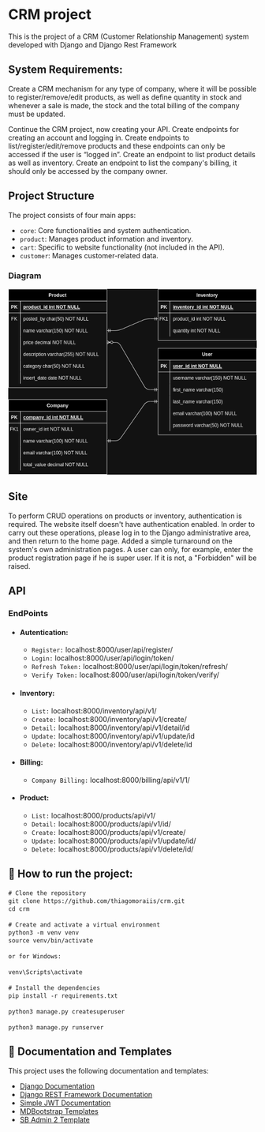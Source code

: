 # CRM project

This is the project of a CRM (Customer Relationship Management) system developed with Django and Django Rest Framework

## System Requirements:

Create a CRM mechanism for any type of company, where it will be possible to register/remove/edit products, as well as define quantity in stock and whenever a sale is made, the stock and the total billing of the company must be updated.

Continue the CRM project, now creating your API. Create endpoints for creating an account and logging in. Create endpoints to list/register/edit/remove products and these endpoints can only be accessed if the user is “logged in”. Create an endpoint to list product details as well as inventory. Create an endpoint to list the company's billing, it should only be accessed by the company owner.

## Project Structure

The project consists of four main apps:

- `core`: Core functionalities and system authentication.
- `product`: Manages product information and inventory.
- `cart`: Specific to website functionality (not included in the API).
- `customer`: Manages customer-related data.
### Diagram

![Diagrama](public/trilha-backend.drawio%20(1).png)

## Site

To perform CRUD operations on products or inventory, authentication is required. The website itself doesn't have authentication enabled. In order to carry out these operations, please log in to the Django administrative area, and then return to the home page. Added a simple turnaround on the system's own administration pages. A user can only, for example, enter the product registration page if he is super user. If it is not, a "Forbidden" will be raised.

## API

### EndPoints

- #### Autentication:
    - `Register:` localhost:8000/user/api/register/
    - `Login:` localhost:8000/user/api/login/token/
    - `Refresh Token:` localhost:8000/user/api/login/token/refresh/
    - `Verify Token:` localhost:8000/user/api/login/token/verify/

- #### Inventory:
    - `List:` localhost:8000/inventory/api/v1/
    - `Create:` localhost:8000/inventory/api/v1/create/
    - `Detail:` localhost:8000/inventory/api/v1/detail/id
    - `Update:` localhost:8000/inventory/api/v1/update/id
    - `Delete:` localhost:8000/inventory/api/v1/delete/id

- #### Billing:
    - `Company Billing:` localhost:8000/billing/api/v1/1/

- #### Product:
    - `List:` localhost:8000/products/api/v1/
    - `Detail:` localhost:8000/products/api/v1/id/
    - `Create:` localhost:8000/products/api/v1/create/
    - `Update:` localhost:8000/products/api/v1/update/id/
    - `Delete:` localhost:8000/products/api/v1/delete/id/

## 🥳 How to run the project: 
```
# Clone the repository
git clone https://github.com/thiagomoraiis/crm.git
cd crm

# Create and activate a virtual environment
python3 -m venv venv
source venv/bin/activate

or for Windows:

venv\Scripts\activate

# Install the dependencies
pip install -r requirements.txt 

python3 manage.py createsuperuser

python3 manage.py runserver
```

## 🎉 Documentation and Templates

This project uses the following documentation and templates:

- [Django Documentation](https://docs.djangoproject.com/en/4.1/)
- [Django REST Framework Documentation](https://www.django-rest-framework.org/)
- [Simple JWT Documentation](https://django-rest-framework-simplejwt.readthedocs.io/en/latest/)
- [MDBootstrap Templates](https://mdbootstrap.com/)
- [SB Admin 2 Template](https://startbootstrap.com/theme/sb-admin-2)